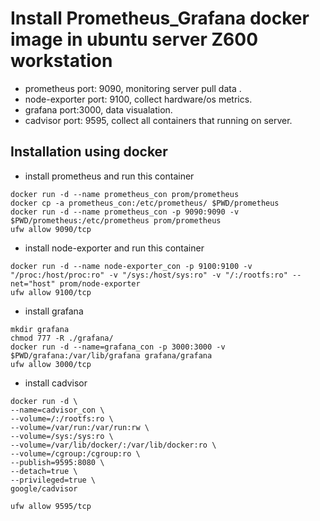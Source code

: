 # Install Prometheus_Grafana docker image in ubuntu server Z600 workstation
- prometheus port: 9090,	monitoring server pull data .
- node-exporter port: 9100,	collect hardware/os metrics.
- grafana port:3000,	data visualation.
- cadvisor port: 9595,	collect all containers that running on server.

## Installation using docker
- install prometheus and run this container
```
docker run -d --name prometheus_con prom/prometheus
docker cp -a prometheus_con:/etc/prometheus/ $PWD/prometheus
docker run -d --name prometheus_con -p 9090:9090 -v $PWD/prometheus:/etc/prometheus prom/prometheus
ufw allow 9090/tcp
```
- install node-exporter and run this container
```
docker run -d --name node-exporter_con -p 9100:9100 -v "/proc:/host/proc:ro" -v "/sys:/host/sys:ro" -v "/:/rootfs:ro" --net="host" prom/node-exporter
ufw allow 9100/tcp
```
- install grafana
```
mkdir grafana
chmod 777 -R ./grafana/
docker run -d --name=grafana_con -p 3000:3000 -v $PWD/grafana:/var/lib/grafana grafana/grafana
ufw allow 3000/tcp
```
- install cadvisor
```
docker run -d \
--name=cadvisor_con \
--volume=/:/rootfs:ro \
--volume=/var/run:/var/run:rw \
--volume=/sys:/sys:ro \
--volume=/var/lib/docker/:/var/lib/docker:ro \
--volume=/cgroup:/cgroup:ro \
--publish=9595:8080 \
--detach=true \
--privileged=true \
google/cadvisor

ufw allow 9595/tcp
```

